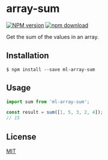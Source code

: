 # array-sum

  [![NPM version][npm-image]][npm-url]
  [![npm download][download-image]][download-url]

Get the sum of the values in an array.

## Installation

`$ npm install --save ml-array-sum`

## Usage

```js
import sum from 'ml-array-sum';

const result = sum([1, 5, 3, 2, 4]);
// 15
```

## License

  [MIT](./LICENSE)

[npm-image]: https://img.shields.io/npm/v/ml-array-sum.svg?style=flat-square
[npm-url]: https://npmjs.org/package/ml-array-sum
[download-image]: https://img.shields.io/npm/dm/ml-array-sum.svg?style=flat-square
[download-url]: https://npmjs.org/package/ml-array-sum
